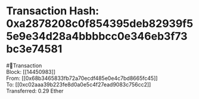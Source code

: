
Transaction Hash: 0xa2878208c0f854395deb82939f55e9e34d28a4bbbbcc0e346eb3f73bc3e74581
====================================================================================
  
#💸Transaction  
Block: [[14450983]]  
From: [[0x68b3465833fb72a70ecdf485e0e4c7bd8665fc45]]  
To: [[0xc02aaa39b223fe8d0a0e5c4f27ead9083c756cc2]]  
Transferred: 0.29 Ether